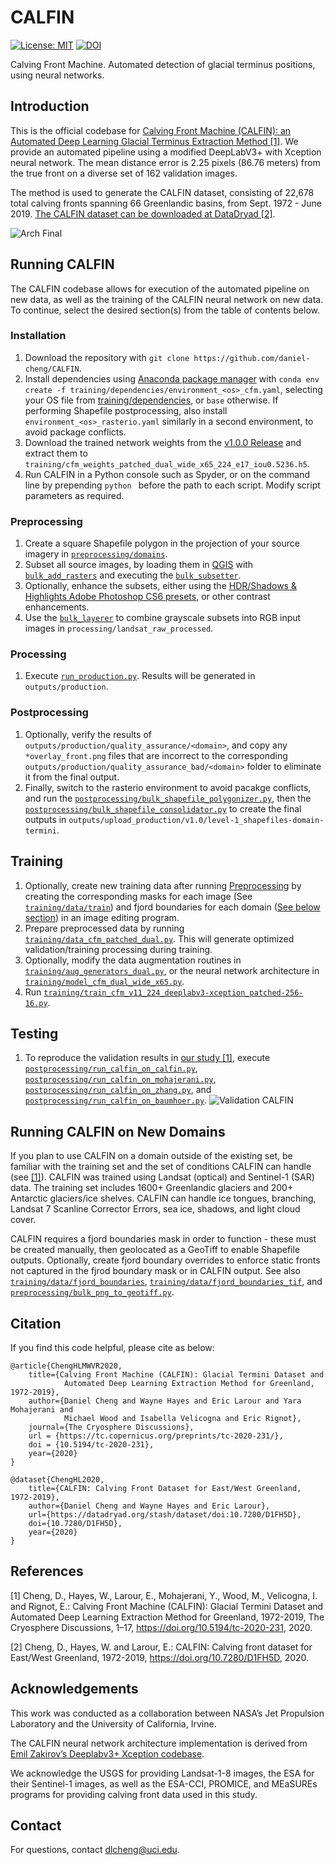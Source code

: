 
# CALFIN
[![License: MIT](https://img.shields.io/badge/License-MIT-yellow.svg)](https://opensource.org/licenses/MIT)
[![DOI](https://zenodo.org/badge/185285507.svg)](https://zenodo.org/badge/latestdoi/185285507)

Calving Front Machine. Automated detection of glacial terminus positions, using neural networks.

## Introduction
This is the official codebase for [Calving Front Machine (CALFIN): an Automated Deep Learning Glacial Terminus Extraction Method [1]](https://tc.copernicus.org/preprints/tc-2020-231/#discussion). 
We provide an automated pipeline using a modified DeepLabV3+ with Xception neural network. 
The mean distance error is 2.25 pixels (86.76 meters) from the true front on a diverse set of 162 validation images.

The method is used to generate the CALFIN dataset, consisting of 22,678 total calving fronts spanning 66 Greenlandic basins, from Sept. 1972 - June 2019.
[The CALFIN dataset can be downloaded at DataDryad [2]](https://doi.org/10.7280/D1FH5D).

![Arch Final](https://github.com/daniel-cheng/CALFIN/blob/master/paper/arch_final.png)

## Running CALFIN
The CALFIN codebase allows for execution of the automated pipeline on new data, as well as the training of the CALFIN neural network on new data.
To continue, select the desired section(s) from the table of contents below.

### Installation
1. Download the repository with `git clone https://github.com/daniel-cheng/CALFIN`.
2. Install dependencies using [Anaconda package manager](https://www.anaconda.com/products/individual#Downloads) with `conda env create -f training/dependencies/environment_<os>_cfm.yaml`, selecting your OS file from [training/dependencies](https://github.com/daniel-cheng/CALFIN/tree/master/training/dependencies), or `base` otherwise. If performing Shapefile postprocessing, also install `environment_<os>_rasterio.yaml` similarly in a second environment, to avoid package conflicts.
4. Download the trained network weights from the [v1.0.0 Release](https://github.com/daniel-cheng/CALFIN/releases/tag/v1.0.0) and extract them to `training/cfm_weights_patched_dual_wide_x65_224_e17_iou0.5236.h5`.
3. Run CALFIN in a Python console such as Spyder, or on the command line by prepending `python ` before the path to each script. Modify script parameters as required.

### Preprocessing
1. Create a square Shapefile polygon in the projection of your source imagery in [`preprocessing/domains`](https://github.com/daniel-cheng/CALFIN/tree/master/preprocessing/domains).
2. Subset all source images, by loading them in [QGIS](https://www.qgis.org/en/site/) with [`bulk_add_rasters`](https://github.com/daniel-cheng/CALFIN/tree/master/preprocessing/bulk_add_rasters.py) and executing the [`bulk_subsetter`](https://github.com/daniel-cheng/CALFIN/tree/master/preprocessing/bulk_subsetter.py).
3. Optionally, enhance the subsets, either using the [HDR/Shadows & Highlights Adobe Photoshop CS6 presets](https://github.com/daniel-cheng/CALFIN/tree/master/preprocessing/Adobe%20Photoshop%20CC%202018), or other contrast enhancements.
4. Use the [`bulk_layerer`](https://github.com/daniel-cheng/CALFIN/tree/master/preprocessing/bulk_layerer.py) to combine grayscale subsets into RGB input images in `processing/landsat_raw_processed`.

### Processing
1. Execute [`run_production.py`](https://github.com/daniel-cheng/CALFIN/blob/master/postprocessing/run_production.py). Results will be generated in `outputs/production`.

### Postprocessing
1. Optionally, verify the results of `outputs/production/quality_assurance/<domain>`, and copy any `*overlay_front.png` files that are incorrect to the corresponding `outputs/production/quality_assurance_bad/<domain>` folder to eliminate it from the final output.
2. Finally, switch to the rasterio environment to avoid pacakge conflicts, and run the [`postprocessing/bulk_shapefile_polygonizer.py`](https://github.com/daniel-cheng/CALFIN/tree/master/postprocessing/bulk_shapefile_polygonizer.py), then the [`postprocessing/bulk_shapefile_consolidator.py`](https://github.com/daniel-cheng/CALFIN/tree/master/postprocessing/bulk_shapefile_consolidator.py) to create the final outputs in `outputs/upload_production/v1.0/level-1_shapefiles-domain-termini`.

## Training
1. Optionally, create new training data after running [Preprocessing](#preprocessing) by creating the corresponding masks for each image (See [`training/data/train`](https://github.com/daniel-cheng/CALFIN/blob/master/training/data/train)) and fjord boundaries for each domain ([See below section](#running-calfin-on-new-domains)) in an image editing program. 
2. Prepare preprocessed data by running [`training/data_cfm_patched_dual.py`](https://github.com/daniel-cheng/CALFIN/tree/master/training/data_cfm_patched_dual.py). This will generate optimized validation/training processing during training.
3. Optionally, modify the data augmentation routines in [`training/aug_generators_dual.py`](https://github.com/daniel-cheng/CALFIN/tree/master/training/aug_generators_dual.py), or the neural network architecture in [`training/model_cfm_dual_wide_x65.py`](https://github.com/daniel-cheng/CALFIN/tree/master/training/model_cfm_dual_wide_x65.py).
4. Run [`training/train_cfm_v11_224_deeplabv3-xception_patched-256-16.py`](https://github.com/daniel-cheng/CALFIN/tree/master/training/train_cfm_v11_224_deeplabv3-xception_patched-256-16.py).

## Testing
1. To reproduce the validation results in [our study [1]](#references), execute [`postprocessing/run_calfin_on_calfin.py`](https://github.com/daniel-cheng/CALFIN/blob/master/postprocessing/run_calfin_on_calfin.py), [`postprocessing/run_calfin_on_mohajerani.py`](https://github.com/daniel-cheng/CALFIN/blob/master/postprocessing/run_calfin_on_mohajerani.py), [`postprocessing/run_calfin_on_zhang.py`](https://github.com/daniel-cheng/CALFIN/blob/master/postprocessing/run_calfin_on_zhang.py), and [`postprocessing/run_calfin_on_baumhoer.py`](https://github.com/daniel-cheng/CALFIN/blob/master/postprocessing/run_calfin_on_baumhoer.py).
![Validation CALFIN](https://github.com/daniel-cheng/CALFIN/blob/master/paper/grid_validation_calfin_0a_cb.png)

## Running CALFIN on New Domains
If you plan to use CALFIN on a domain outside of the existing set, be familiar with the training set and the set of conditions CALFIN can handle (see [[1]](#references)). CALFIN was trained using Landsat (optical) and Sentinel-1 (SAR) data. The training set includes 1600+ Greenlandic glaciers and 200+ Antarctic glaciers/ice shelves. CALFIN can handle ice tongues, branching, Landsat 7 Scanline Corrector Errors, sea ice, shadows, and light cloud cover. 

CALFIN requires a fjord boundaries mask in order to function - these must be created manually, then geolocated as a GeoTiff to enable Shapefile outputs. Optionally, create fjord boundary overrides to enforce static fronts not captured in the fjrod boundary mask or in CALFIN output. See also [`training/data/fjord_boundaries`](https://github.com/daniel-cheng/CALFIN/tree/master/training/data/fjord_boundaries), [`training/data/fjord_boundaries_tif`](https://github.com/daniel-cheng/CALFIN/tree/master/training/data/fjord_boundaries), and [`preprocessing/bulk_png_to_geotiff.py`](https://github.com/daniel-cheng/CALFIN/tree/master/preprocessing/bulk_png_to_geotiff.py).

## Citation
If you find this code helpful, please cite as below:
````
@article{ChengHLMWVR2020,
	title={Calving Front Machine (CALFIN): Glacial Termini Dataset and 
			Automated Deep Learning Extraction Method for Greenland, 1972-2019},
	author={Daniel Cheng and Wayne Hayes and Eric Larour and Yara Mohajerani and 
			Michael Wood and Isabella Velicogna and Eric Rignot},
	journal={The Cryosphere Discussions},
	url = {https://tc.copernicus.org/preprints/tc-2020-231/},
	doi = {10.5194/tc-2020-231},
	year={2020}
}

@dataset{ChengHL2020,
	title={CALFIN: Calving Front Dataset for East/West Greenland, 1972-2019},
	author={Daniel Cheng and Wayne Hayes and Eric Larour},
	url={https://datadryad.org/stash/dataset/doi:10.7280/D1FH5D},
	doi={10.7280/D1FH5D},
	year={2020}
}
````

## References
[1] Cheng, D., Hayes, W., Larour, E., Mohajerani, Y., Wood, M., Velicogna, I. and Rignot, E.: 
	Calving Front Machine (CALFIN): Glacial Termini Dataset and Automated Deep Learning Extraction Method for Greenland, 1972-2019, 
	The Cryosphere Discussions, 1–17, https://doi.org/10.5194/tc-2020-231, 2020.

[2] Cheng, D., Hayes, W. and Larour, E.: CALFIN: Calving front dataset for East/West Greenland, 1972-2019, https://doi.org/10.7280/D1FH5D, 2020.

## Acknowledgements
This work was conducted as a collaboration between NASA’s Jet Propulsion Laboratory and the University of California, Irvine.

The CALFIN neural network architecture implementation is derived from [Emil Zakirov’s Deeplabv3+ Xception codebase](github.com/bonlime/keras-deeplab-v3-plus). 

We acknowledge the USGS for providing Landsat-1-8 images, the ESA for their Sentinel-1 images, as well as the ESA-CCI, PROMICE, and MEaSUREs programs for providing calving front data used in this study.

## Contact
For questions, contact [dlcheng@uci.edu](mailto:dlcheng@uci.edu).
